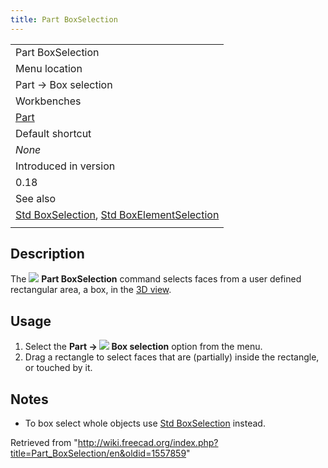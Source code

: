 ```yaml
---
title: Part BoxSelection
---
```


|                                                                                                                                         |
| --------------------------------------------------------------------------------------------------------------------------------------- |
| Part BoxSelection                                                                                                                       |
| Menu location                                                                                                                           |
| Part → Box selection                                                                                                                    |
| Workbenches                                                                                                                             |
| [Part](/Part_Workbench "Part Workbench")                                                                                                |
| Default shortcut                                                                                                                        |
| _None_                                                                                                                                  |
| Introduced in version                                                                                                                   |
| 0.18                                                                                                                                    |
| See also                                                                                                                                |
| [Std BoxSelection](/Std_BoxSelection "Std BoxSelection"), [Std BoxElementSelection](/Std_BoxElementSelection "Std BoxElementSelection") |
|                                                                                                                                         |

## Description

The ![](/images/Part_BoxSelection.svg) **Part BoxSelection** command selects faces from a user defined rectangular area, a box, in the [3D view](/3D_view "3D view").

## Usage

1. Select the **Part → ![](/images/Part_BoxSelection.svg) Box selection** option from the menu.
2. Drag a rectangle to select faces that are (partially) inside the rectangle, or touched by it.

## Notes

- To box select whole objects use [Std BoxSelection](/Std_BoxSelection "Std BoxSelection") instead.

Retrieved from "<http://wiki.freecad.org/index.php?title=Part_BoxSelection/en&oldid=1557859>"
